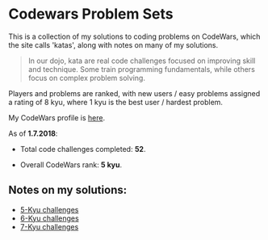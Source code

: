 # Codewars Problem Sets

This is a collection of my solutions to coding problems on CodeWars, which the site calls 'katas', along with notes on many of my solutions.

> In our dojo, kata are real code challenges focused on improving skill and technique. Some train programming fundamentals, while others focus on complex problem solving.

Players and problems are ranked, with new users / easy problems assigned a rating of 8 kyu, where 1 kyu is the best user / hardest problem.

My CodeWars profile is [here](https://www.codewars.com/users/jonosenior).

As of <b>1.7.2018</b>:

* Total code challenges completed: <b>52</b>.

* Overall CodeWars rank: <b>5 kyu</b>.

## Notes on my solutions:

* [5-Kyu challenges](notes-5kyu.md)
* [6-Kyu challenges](notes-6kyu.md)
* [7-Kyu challenges](notes-7kyu.md)
